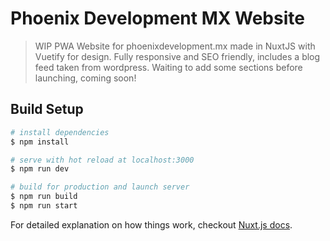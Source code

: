 # Phoenix Development MX Website

> WIP PWA Website for phoenixdevelopment.mx made in NuxtJS with Vuetify for design.
> Fully responsive and SEO friendly, includes a blog feed taken from wordpress.
> Waiting to add some sections before launching, coming soon!

## Build Setup

``` bash
# install dependencies
$ npm install

# serve with hot reload at localhost:3000
$ npm run dev

# build for production and launch server
$ npm run build
$ npm run start
```

For detailed explanation on how things work, checkout [Nuxt.js docs](https://nuxtjs.org).
